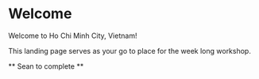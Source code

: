 
# Welcome

Welcome to Ho Chi Minh City, Vietnam!

This landing page serves as your go to place for the week long workshop. 

** Sean to complete **


